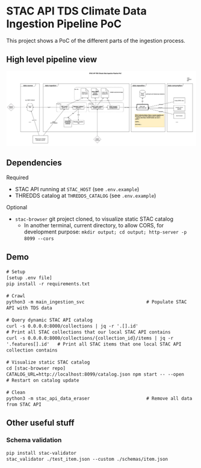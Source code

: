 # STAC API TDS Climate Data Ingestion Pipeline PoC

This project shows a PoC of the different parts of the ingestion process.

## High level pipeline view

![pipeline view](assets/hl_arch.png "Pipeline")


## Dependencies

Required
- STAC API running at `STAC_HOST` (see `.env.example`)
- THREDDS catalog at `THREDDS_CATALOG` (see `.env.example`)

Optional
- `stac-browser` git project cloned, to visualize static STAC catalog
    - In another terminal, current directory, to allow CORS, for development purpose:
        `mkdir output; cd output; http-server -p 8099 --cors`
 

## Demo

```
# Setup
[setup .env file]
pip install -r requirements.txt

# Crawl
python3 -m main_ingestion_svc                       # Populate STAC API with TDS data

# Query dynamic STAC API catalog
curl -s 0.0.0.0:8000/collections | jq -r '.[].id'                                 # Print all STAC collections that our local STAC API contains
curl -s 0.0.0.0:8000/collections/{collection_id}/items | jq -r '.features[].id'   # Print all STAC items that one local STAC API collection contains

# Visualize static STAC catalog
cd [stac-browser repo]
CATALOG_URL=http://localhost:8099/catalog.json npm start -- --open      # Restart on catalog update

# Clean
python3 -m stac_api_data_eraser                     # Remove all data from STAC API
```


## Other useful stuff


### Schema validation

```
pip install stac-validator
stac_validator ./test_item.json --custom ./schemas/item.json 
```
